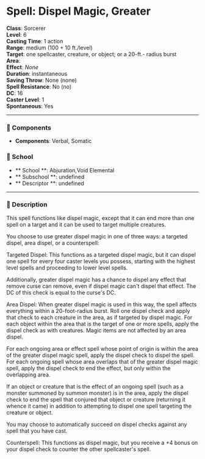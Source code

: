 
# Spell: Dispel Magic, Greater
**Class**: Sorcerer  
**Level**: 6  
**Casting Time**: 1 action  
**Range**: medium (100 + 10 ft./level)  
**Target**: one spellcaster, creature, or object; or a 20-ft.- radius burst  
**Area**:   
**Effect**: _None_  
**Duration**: instantaneous  
**Saving Throw**: None (none)  
**Spell Resistance**: No (no)  
**DC**: 16  
**Caster Level**: 1  
**Spontaneous**: Yes

---

### 🔮 Components
- **Components**: Verbal, Somatic

### 🏫 School
- ** School **: Abjuration,Void Elemental
- ** Subschool **: undefined
- ** Descriptor **: undefined
---

### 📜 Description
This spell functions like dispel magic, except that it can end more than one spell on a target and it can be used to target multiple creatures.

You choose to use greater dispel magic in one of three ways: a targeted dispel, area dispel, or a counterspell:

Targeted Dispel: This functions as a targeted dispel magic, but it can dispel one spell for every four caster levels you possess, starting with the highest level spells and proceeding to lower level spells.

Additionally, greater dispel magic has a chance to dispel any effect that remove curse can remove, even if dispel magic can't dispel that effect. The DC of this check is equal to the curse's DC.

Area Dispel: When greater dispel magic is used in this way, the spell affects everything within a 20-foot-radius burst. Roll one dispel check and apply that check to each creature in the area, as if targeted by dispel magic. For each object within the area that is the target of one or more spells, apply the dispel check as with creatures. Magic items are not affected by an area dispel.

For each ongoing area or effect spell whose point of origin is within the area of the greater dispel magic spell, apply the dispel check to dispel the spell. For each ongoing spell whose area overlaps that of the greater dispel magic spell, apply the dispel check to end the effect, but only within the overlapping area.

If an object or creature that is the effect of an ongoing spell (such as a monster summoned by summon monster) is in the area, apply the dispel check to end the spell that conjured that object or creature (returning it whence it came) in addition to attempting to dispel one spell targeting the creature or object.

You may choose to automatically succeed on dispel checks against any spell that you have cast.

Counterspell: This functions as dispel magic, but you receive a +4 bonus on your dispel check to counter the other spellcaster's spell.
